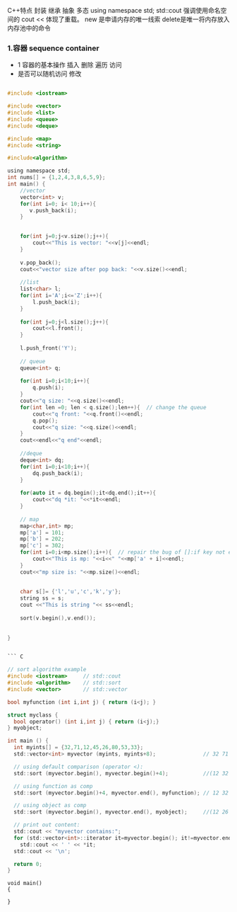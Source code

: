 C++特点 封装 继承  抽象 多态
using namespace std; std::cout 强调使用命名空间的
cout << 体现了重载。
new 是申请内存的唯一线索
delete是唯一将内存放入内存池中的命令

### 1.容器 sequence container
- 1 容器的基本操作
插入
删除
遍历
访问
 - 是否可以随机访问
修改


``` C {.line-numbers}

#include <iostream>

#include <vector>
#include <list>
#include <queue>
#include <deque> 

#include <map>
#include <string>

#include<algorithm>

using namespace std;
int nums[] = {1,2,4,3,8,6,5,9};
int main() {
    //vector
	vector<int> v;
	for(int i=0; i< 10;i++){
	   v.push_back(i);
	}
	

	for(int j=0;j<v.size();j++){
	    cout<<"This is vector: "<<v[j]<<endl;
	}
	
	v.pop_back();
	cout<<"vector size after pop back: "<<v.size()<<endl;
	
	//list
	list<char> l;
	for(int i='A';i<='Z';i++){
	    l.push_back(i);
	}
	
	for(int j=0;j<l.size();j++){
	    cout<<l.front();
	}
	
	l.push_front('Y');
	
	// queue
	queue<int> q;
	
    for(int i=0;i<10;i++){
        q.push(i);
    }
    cout<<"q size: "<<q.size()<<endl;
    for(int len =0; len < q.size();len++){  // change the queue 
        cout<<"q front: "<<q.front()<<endl;
        q.pop();
        cout<<"q size: "<<q.size()<<endl;
    }
    cout<<endl<<"q end"<<endl;
    
    //deque
    deque<int> dq;
    for(int i=0;i<10;i++){
        dq.push_back(i);
    }
    
    for(auto it = dq.begin();it<dq.end();it++){
        cout<<"dq *it: "<<*it<<endl;
    }
    
    // map
    map<char,int> mp;
    mp['a'] = 101;
    mp['b'] = 202;
    mp['c'] = 302;
    for(int i=0;i<mp.size();i++){  // repair the bug of []:if key not exists return default value and insert new value to map
        cout<<"This is mp: "<<i<<" "<<mp['a' + i]<<endl;
    }
    cout<<"mp size is: "<<mp.size()<<endl;
    
    
    char s[]= {'l','u','c','k','y'};
    string ss = s;
    cout <<"This is string "<< ss<<endl;
    
    sort(v.begin(),v.end());
    
    
}


``` C

// sort algorithm example
#include <iostream>     // std::cout
#include <algorithm>    // std::sort
#include <vector>       // std::vector

bool myfunction (int i,int j) { return (i<j); }

struct myclass {
  bool operator() (int i,int j) { return (i<j);}
} myobject;

int main () {
  int myints[] = {32,71,12,45,26,80,53,33};
  std::vector<int> myvector (myints, myints+8);               // 32 71 12 45 26 80 53 33

  // using default comparison (operator <):
  std::sort (myvector.begin(), myvector.begin()+4);           //(12 32 45 71)26 80 53 33

  // using function as comp
  std::sort (myvector.begin()+4, myvector.end(), myfunction); // 12 32 45 71(26 33 53 80)

  // using object as comp
  std::sort (myvector.begin(), myvector.end(), myobject);     //(12 26 32 33 45 53 71 80)

  // print out content:
  std::cout << "myvector contains:";
  for (std::vector<int>::iterator it=myvector.begin(); it!=myvector.end(); ++it)
    std::cout << ' ' << *it;
  std::cout << '\n';

  return 0;
}

```

```
void main()
{

}
```


